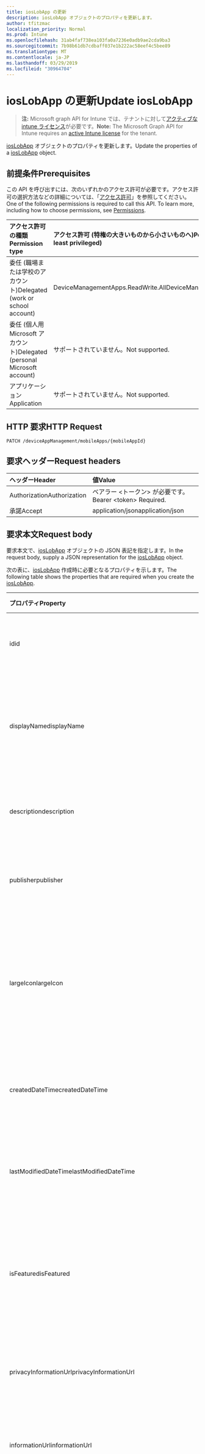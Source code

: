 ```yaml
---
title: iosLobApp の更新
description: iosLobApp オブジェクトのプロパティを更新します。
author: tfitzmac
localization_priority: Normal
ms.prod: Intune
ms.openlocfilehash: 31ab4faf738ea103fa0a7236e0adb9ae2cda9ba3
ms.sourcegitcommit: 7b98b61db7cdbaff037e1b222ac58eef4c5bee89
ms.translationtype: MT
ms.contentlocale: ja-JP
ms.lasthandoff: 03/29/2019
ms.locfileid: "30964704"
---
```

# <a name="update-ioslobapp"></a><span data-ttu-id="3f225-103">iosLobApp の更新</span><span class="sxs-lookup"><span data-stu-id="3f225-103">Update iosLobApp</span></span>

> <span data-ttu-id="3f225-104">**注:** Microsoft graph API for Intune では、テナントに対して[アクティブな intune ライセンス](https://go.microsoft.com/fwlink/?linkid=839381)が必要です。</span><span class="sxs-lookup"><span data-stu-id="3f225-104">**Note:** The Microsoft Graph API for Intune requires an [active Intune license](https://go.microsoft.com/fwlink/?linkid=839381) for the tenant.</span></span>

<span data-ttu-id="3f225-105">[iosLobApp](../resources/intune-apps-ioslobapp.md) オブジェクトのプロパティを更新します。</span><span class="sxs-lookup"><span data-stu-id="3f225-105">Update the properties of a [iosLobApp](../resources/intune-apps-ioslobapp.md) object.</span></span>

## <a name="prerequisites"></a><span data-ttu-id="3f225-106">前提条件</span><span class="sxs-lookup"><span data-stu-id="3f225-106">Prerequisites</span></span>
<span data-ttu-id="3f225-p101">この API を呼び出すには、次のいずれかのアクセス許可が必要です。アクセス許可の選択方法などの詳細については、「[アクセス許可](/graph/permissions-reference)」を参照してください。</span><span class="sxs-lookup"><span data-stu-id="3f225-p101">One of the following permissions is required to call this API. To learn more, including how to choose permissions, see [Permissions](/graph/permissions-reference).</span></span>

|<span data-ttu-id="3f225-109">アクセス許可の種類</span><span class="sxs-lookup"><span data-stu-id="3f225-109">Permission type</span></span>|<span data-ttu-id="3f225-110">アクセス許可 (特権の大きいものから小さいものへ)</span><span class="sxs-lookup"><span data-stu-id="3f225-110">Permissions (from most to least privileged)</span></span>|
|:---|:---|
|<span data-ttu-id="3f225-111">委任 (職場または学校のアカウント)</span><span class="sxs-lookup"><span data-stu-id="3f225-111">Delegated (work or school account)</span></span>|<span data-ttu-id="3f225-112">DeviceManagementApps.ReadWrite.All</span><span class="sxs-lookup"><span data-stu-id="3f225-112">DeviceManagementApps.ReadWrite.All</span></span>|
|<span data-ttu-id="3f225-113">委任 (個人用 Microsoft アカウント)</span><span class="sxs-lookup"><span data-stu-id="3f225-113">Delegated (personal Microsoft account)</span></span>|<span data-ttu-id="3f225-114">サポートされていません。</span><span class="sxs-lookup"><span data-stu-id="3f225-114">Not supported.</span></span>|
|<span data-ttu-id="3f225-115">アプリケーション</span><span class="sxs-lookup"><span data-stu-id="3f225-115">Application</span></span>|<span data-ttu-id="3f225-116">サポートされていません。</span><span class="sxs-lookup"><span data-stu-id="3f225-116">Not supported.</span></span>|

## <a name="http-request"></a><span data-ttu-id="3f225-117">HTTP 要求</span><span class="sxs-lookup"><span data-stu-id="3f225-117">HTTP Request</span></span>
<!-- {
  "blockType": "ignored"
}
-->
``` http
PATCH /deviceAppManagement/mobileApps/{mobileAppId}
```

## <a name="request-headers"></a><span data-ttu-id="3f225-118">要求ヘッダー</span><span class="sxs-lookup"><span data-stu-id="3f225-118">Request headers</span></span>
|<span data-ttu-id="3f225-119">ヘッダー</span><span class="sxs-lookup"><span data-stu-id="3f225-119">Header</span></span>|<span data-ttu-id="3f225-120">値</span><span class="sxs-lookup"><span data-stu-id="3f225-120">Value</span></span>|
|:---|:---|
|<span data-ttu-id="3f225-121">Authorization</span><span class="sxs-lookup"><span data-stu-id="3f225-121">Authorization</span></span>|<span data-ttu-id="3f225-122">ベアラー &lt;トークン&gt; が必要です。</span><span class="sxs-lookup"><span data-stu-id="3f225-122">Bearer &lt;token&gt; Required.</span></span>|
|<span data-ttu-id="3f225-123">承諾</span><span class="sxs-lookup"><span data-stu-id="3f225-123">Accept</span></span>|<span data-ttu-id="3f225-124">application/json</span><span class="sxs-lookup"><span data-stu-id="3f225-124">application/json</span></span>|

## <a name="request-body"></a><span data-ttu-id="3f225-125">要求本文</span><span class="sxs-lookup"><span data-stu-id="3f225-125">Request body</span></span>
<span data-ttu-id="3f225-126">要求本文で、[iosLobApp](../resources/intune-apps-ioslobapp.md) オブジェクトの JSON 表記を指定します。</span><span class="sxs-lookup"><span data-stu-id="3f225-126">In the request body, supply a JSON representation for the [iosLobApp](../resources/intune-apps-ioslobapp.md) object.</span></span>

<span data-ttu-id="3f225-127">次の表に、[iosLobApp](../resources/intune-apps-ioslobapp.md) 作成時に必要となるプロパティを示します。</span><span class="sxs-lookup"><span data-stu-id="3f225-127">The following table shows the properties that are required when you create the [iosLobApp](../resources/intune-apps-ioslobapp.md).</span></span>

|<span data-ttu-id="3f225-128">プロパティ</span><span class="sxs-lookup"><span data-stu-id="3f225-128">Property</span></span>|<span data-ttu-id="3f225-129">型</span><span class="sxs-lookup"><span data-stu-id="3f225-129">Type</span></span>|<span data-ttu-id="3f225-130">説明</span><span class="sxs-lookup"><span data-stu-id="3f225-130">Description</span></span>|
|:---|:---|:---|
|<span data-ttu-id="3f225-131">id</span><span class="sxs-lookup"><span data-stu-id="3f225-131">id</span></span>|<span data-ttu-id="3f225-132">文字列型 (String)</span><span class="sxs-lookup"><span data-stu-id="3f225-132">String</span></span>|<span data-ttu-id="3f225-133">エンティティのキー。</span><span class="sxs-lookup"><span data-stu-id="3f225-133">Key of the entity.</span></span> <span data-ttu-id="3f225-134">[mobileApp](../resources/intune-apps-mobileapp.md) から継承します</span><span class="sxs-lookup"><span data-stu-id="3f225-134">Inherited from [mobileApp](../resources/intune-apps-mobileapp.md)</span></span>|
|<span data-ttu-id="3f225-135">displayName</span><span class="sxs-lookup"><span data-stu-id="3f225-135">displayName</span></span>|<span data-ttu-id="3f225-136">String</span><span class="sxs-lookup"><span data-stu-id="3f225-136">String</span></span>|<span data-ttu-id="3f225-137">管理者が提供またはインポートしたアプリのタイトル。</span><span class="sxs-lookup"><span data-stu-id="3f225-137">The admin provided or imported title of the app.</span></span> <span data-ttu-id="3f225-138">[mobileApp](../resources/intune-apps-mobileapp.md) から継承します</span><span class="sxs-lookup"><span data-stu-id="3f225-138">Inherited from [mobileApp](../resources/intune-apps-mobileapp.md)</span></span>|
|<span data-ttu-id="3f225-139">description</span><span class="sxs-lookup"><span data-stu-id="3f225-139">description</span></span>|<span data-ttu-id="3f225-140">String</span><span class="sxs-lookup"><span data-stu-id="3f225-140">String</span></span>|<span data-ttu-id="3f225-141">アプリの説明。</span><span class="sxs-lookup"><span data-stu-id="3f225-141">The description of the app.</span></span> <span data-ttu-id="3f225-142">[mobileApp](../resources/intune-apps-mobileapp.md) から継承します</span><span class="sxs-lookup"><span data-stu-id="3f225-142">Inherited from [mobileApp](../resources/intune-apps-mobileapp.md)</span></span>|
|<span data-ttu-id="3f225-143">publisher</span><span class="sxs-lookup"><span data-stu-id="3f225-143">publisher</span></span>|<span data-ttu-id="3f225-144">String</span><span class="sxs-lookup"><span data-stu-id="3f225-144">String</span></span>|<span data-ttu-id="3f225-145">アプリの発行元。</span><span class="sxs-lookup"><span data-stu-id="3f225-145">The publisher of the app.</span></span> <span data-ttu-id="3f225-146">[mobileApp](../resources/intune-apps-mobileapp.md) から継承します</span><span class="sxs-lookup"><span data-stu-id="3f225-146">Inherited from [mobileApp](../resources/intune-apps-mobileapp.md)</span></span>|
|<span data-ttu-id="3f225-147">largeIcon</span><span class="sxs-lookup"><span data-stu-id="3f225-147">largeIcon</span></span>|[<span data-ttu-id="3f225-148">mimeContent</span><span class="sxs-lookup"><span data-stu-id="3f225-148">mimeContent</span></span>](../resources/intune-shared-mimecontent.md)|<span data-ttu-id="3f225-149">アプリの詳細に表示され、アイコンのアップロードに使用される大きいアイコン。</span><span class="sxs-lookup"><span data-stu-id="3f225-149">The large icon, to be displayed in the app details and used for upload of the icon.</span></span> <span data-ttu-id="3f225-150">[mobileApp](../resources/intune-apps-mobileapp.md) から継承します</span><span class="sxs-lookup"><span data-stu-id="3f225-150">Inherited from [mobileApp](../resources/intune-apps-mobileapp.md)</span></span>|
|<span data-ttu-id="3f225-151">createdDateTime</span><span class="sxs-lookup"><span data-stu-id="3f225-151">createdDateTime</span></span>|<span data-ttu-id="3f225-152">DateTimeOffset</span><span class="sxs-lookup"><span data-stu-id="3f225-152">DateTimeOffset</span></span>|<span data-ttu-id="3f225-153">アプリが作成された日時。</span><span class="sxs-lookup"><span data-stu-id="3f225-153">The date and time the app was created.</span></span> <span data-ttu-id="3f225-154">[mobileApp](../resources/intune-apps-mobileapp.md) から継承します</span><span class="sxs-lookup"><span data-stu-id="3f225-154">Inherited from [mobileApp](../resources/intune-apps-mobileapp.md)</span></span>|
|<span data-ttu-id="3f225-155">lastModifiedDateTime</span><span class="sxs-lookup"><span data-stu-id="3f225-155">lastModifiedDateTime</span></span>|<span data-ttu-id="3f225-156">DateTimeOffset</span><span class="sxs-lookup"><span data-stu-id="3f225-156">DateTimeOffset</span></span>|<span data-ttu-id="3f225-157">アプリが最後に変更された日時。</span><span class="sxs-lookup"><span data-stu-id="3f225-157">The date and time the app was last modified.</span></span> <span data-ttu-id="3f225-158">[mobileApp](../resources/intune-apps-mobileapp.md) から継承します</span><span class="sxs-lookup"><span data-stu-id="3f225-158">Inherited from [mobileApp](../resources/intune-apps-mobileapp.md)</span></span>|
|<span data-ttu-id="3f225-159">isFeatured</span><span class="sxs-lookup"><span data-stu-id="3f225-159">isFeatured</span></span>|<span data-ttu-id="3f225-160">Boolean</span><span class="sxs-lookup"><span data-stu-id="3f225-160">Boolean</span></span>|<span data-ttu-id="3f225-161">アプリが管理者のおすすめとしてマークされたかどうかを示す値。[mobileApp](../resources/intune-apps-mobileapp.md) から継承します</span><span class="sxs-lookup"><span data-stu-id="3f225-161">The value indicating whether the app is marked as featured by the admin. Inherited from [mobileApp](../resources/intune-apps-mobileapp.md)</span></span>|
|<span data-ttu-id="3f225-162">privacyInformationUrl</span><span class="sxs-lookup"><span data-stu-id="3f225-162">privacyInformationUrl</span></span>|<span data-ttu-id="3f225-163">String</span><span class="sxs-lookup"><span data-stu-id="3f225-163">String</span></span>|<span data-ttu-id="3f225-164">プライバシーに関する声明の URL。</span><span class="sxs-lookup"><span data-stu-id="3f225-164">The privacy statement Url.</span></span> <span data-ttu-id="3f225-165">[mobileApp](../resources/intune-apps-mobileapp.md) から継承します</span><span class="sxs-lookup"><span data-stu-id="3f225-165">Inherited from [mobileApp](../resources/intune-apps-mobileapp.md)</span></span>|
|<span data-ttu-id="3f225-166">informationUrl</span><span class="sxs-lookup"><span data-stu-id="3f225-166">informationUrl</span></span>|<span data-ttu-id="3f225-167">String</span><span class="sxs-lookup"><span data-stu-id="3f225-167">String</span></span>|<span data-ttu-id="3f225-168">詳細情報の URL。</span><span class="sxs-lookup"><span data-stu-id="3f225-168">The more information Url.</span></span> <span data-ttu-id="3f225-169">[mobileApp](../resources/intune-apps-mobileapp.md) から継承します</span><span class="sxs-lookup"><span data-stu-id="3f225-169">Inherited from [mobileApp](../resources/intune-apps-mobileapp.md)</span></span>|
|<span data-ttu-id="3f225-170">owner</span><span class="sxs-lookup"><span data-stu-id="3f225-170">owner</span></span>|<span data-ttu-id="3f225-171">String</span><span class="sxs-lookup"><span data-stu-id="3f225-171">String</span></span>|<span data-ttu-id="3f225-172">アプリの所有者。</span><span class="sxs-lookup"><span data-stu-id="3f225-172">The owner of the app.</span></span> <span data-ttu-id="3f225-173">[mobileApp](../resources/intune-apps-mobileapp.md) から継承します</span><span class="sxs-lookup"><span data-stu-id="3f225-173">Inherited from [mobileApp](../resources/intune-apps-mobileapp.md)</span></span>|
|<span data-ttu-id="3f225-174">developer</span><span class="sxs-lookup"><span data-stu-id="3f225-174">developer</span></span>|<span data-ttu-id="3f225-175">String</span><span class="sxs-lookup"><span data-stu-id="3f225-175">String</span></span>|<span data-ttu-id="3f225-176">アプリの開発者。</span><span class="sxs-lookup"><span data-stu-id="3f225-176">The developer of the app.</span></span> <span data-ttu-id="3f225-177">[mobileApp](../resources/intune-apps-mobileapp.md) から継承します</span><span class="sxs-lookup"><span data-stu-id="3f225-177">Inherited from [mobileApp](../resources/intune-apps-mobileapp.md)</span></span>|
|<span data-ttu-id="3f225-178">notes</span><span class="sxs-lookup"><span data-stu-id="3f225-178">notes</span></span>|<span data-ttu-id="3f225-179">String</span><span class="sxs-lookup"><span data-stu-id="3f225-179">String</span></span>|<span data-ttu-id="3f225-180">アプリ用のメモ。</span><span class="sxs-lookup"><span data-stu-id="3f225-180">Notes for the app.</span></span> <span data-ttu-id="3f225-181">[mobileApp](../resources/intune-apps-mobileapp.md) から継承します</span><span class="sxs-lookup"><span data-stu-id="3f225-181">Inherited from [mobileApp](../resources/intune-apps-mobileapp.md)</span></span>|
|<span data-ttu-id="3f225-182">publishingState</span><span class="sxs-lookup"><span data-stu-id="3f225-182">publishingState</span></span>|[<span data-ttu-id="3f225-183">mobileAppPublishingState</span><span class="sxs-lookup"><span data-stu-id="3f225-183">mobileAppPublishingState</span></span>](../resources/intune-apps-mobileapppublishingstate.md)|<span data-ttu-id="3f225-184">アプリの発行の状態。</span><span class="sxs-lookup"><span data-stu-id="3f225-184">The publishing state for the app.</span></span> <span data-ttu-id="3f225-185">アプリが発行されていない限り、アプリを割り当てることができません。</span><span class="sxs-lookup"><span data-stu-id="3f225-185">The app cannot be assigned unless the app is published.</span></span> <span data-ttu-id="3f225-186">[mobileApp](../resources/intune-apps-mobileapp.md)から継承されます。</span><span class="sxs-lookup"><span data-stu-id="3f225-186">Inherited from [mobileApp](../resources/intune-apps-mobileapp.md).</span></span> <span data-ttu-id="3f225-187">使用可能な値は、`notPublished`、`processing`、`published` です。</span><span class="sxs-lookup"><span data-stu-id="3f225-187">Possible values are: `notPublished`, `processing`, `published`.</span></span>|
|<span data-ttu-id="3f225-188">committedContentVersion</span><span class="sxs-lookup"><span data-stu-id="3f225-188">committedContentVersion</span></span>|<span data-ttu-id="3f225-189">String</span><span class="sxs-lookup"><span data-stu-id="3f225-189">String</span></span>|<span data-ttu-id="3f225-190">内部にコミットされたコンテンツのバージョン。</span><span class="sxs-lookup"><span data-stu-id="3f225-190">The internal committed content version.</span></span> <span data-ttu-id="3f225-191">[mobileLobApp](../resources/intune-apps-mobilelobapp.md) から継承します</span><span class="sxs-lookup"><span data-stu-id="3f225-191">Inherited from [mobileLobApp](../resources/intune-apps-mobilelobapp.md)</span></span>|
|<span data-ttu-id="3f225-192">fileName</span><span class="sxs-lookup"><span data-stu-id="3f225-192">fileName</span></span>|<span data-ttu-id="3f225-193">String</span><span class="sxs-lookup"><span data-stu-id="3f225-193">String</span></span>|<span data-ttu-id="3f225-194">メインの LOB アプリケーションのファイル名。</span><span class="sxs-lookup"><span data-stu-id="3f225-194">The name of the main Lob application file.</span></span> <span data-ttu-id="3f225-195">[mobileLobApp](../resources/intune-apps-mobilelobapp.md) から継承します</span><span class="sxs-lookup"><span data-stu-id="3f225-195">Inherited from [mobileLobApp](../resources/intune-apps-mobilelobapp.md)</span></span>|
|<span data-ttu-id="3f225-196">size</span><span class="sxs-lookup"><span data-stu-id="3f225-196">size</span></span>|<span data-ttu-id="3f225-197">Int64</span><span class="sxs-lookup"><span data-stu-id="3f225-197">Int64</span></span>|<span data-ttu-id="3f225-198">アップロードされたすべてのファイルを含む合計サイズ。</span><span class="sxs-lookup"><span data-stu-id="3f225-198">The total size, including all uploaded files.</span></span> <span data-ttu-id="3f225-199">[mobileLobApp](../resources/intune-apps-mobilelobapp.md) から継承します</span><span class="sxs-lookup"><span data-stu-id="3f225-199">Inherited from [mobileLobApp](../resources/intune-apps-mobilelobapp.md)</span></span>|
|<span data-ttu-id="3f225-200">bundleId</span><span class="sxs-lookup"><span data-stu-id="3f225-200">bundleId</span></span>|<span data-ttu-id="3f225-201">文字列型 (String)</span><span class="sxs-lookup"><span data-stu-id="3f225-201">String</span></span>|<span data-ttu-id="3f225-202">ID 名。</span><span class="sxs-lookup"><span data-stu-id="3f225-202">The Identity Name.</span></span>|
|<span data-ttu-id="3f225-203">applicableDeviceType</span><span class="sxs-lookup"><span data-stu-id="3f225-203">applicableDeviceType</span></span>|[<span data-ttu-id="3f225-204">iosDeviceType</span><span class="sxs-lookup"><span data-stu-id="3f225-204">iosDeviceType</span></span>](../resources/intune-apps-iosdevicetype.md)|<span data-ttu-id="3f225-205">このアプリを実行できる iOS アーキテクチャ。</span><span class="sxs-lookup"><span data-stu-id="3f225-205">The iOS architecture for which this app can run on.</span></span>|
|<span data-ttu-id="3f225-206">minimumSupportedOperatingSystem</span><span class="sxs-lookup"><span data-stu-id="3f225-206">minimumSupportedOperatingSystem</span></span>|[<span data-ttu-id="3f225-207">iosMinimumOperatingSystem</span><span class="sxs-lookup"><span data-stu-id="3f225-207">iosMinimumOperatingSystem</span></span>](../resources/intune-apps-iosminimumoperatingsystem.md)|<span data-ttu-id="3f225-208">該当するオペレーティング システムの最小の値。</span><span class="sxs-lookup"><span data-stu-id="3f225-208">The value for the minimum applicable operating system.</span></span>|
|<span data-ttu-id="3f225-209">expirationDateTime</span><span class="sxs-lookup"><span data-stu-id="3f225-209">expirationDateTime</span></span>|<span data-ttu-id="3f225-210">DateTimeOffset</span><span class="sxs-lookup"><span data-stu-id="3f225-210">DateTimeOffset</span></span>|<span data-ttu-id="3f225-211">有効期限。</span><span class="sxs-lookup"><span data-stu-id="3f225-211">The expiration time.</span></span>|
|<span data-ttu-id="3f225-212">VersionNumber</span><span class="sxs-lookup"><span data-stu-id="3f225-212">versionNumber</span></span>|<span data-ttu-id="3f225-213">String</span><span class="sxs-lookup"><span data-stu-id="3f225-213">String</span></span>|<span data-ttu-id="3f225-214">iOS 基幹業務 (LoB) アプリのバージョン番号。</span><span class="sxs-lookup"><span data-stu-id="3f225-214">The version number of iOS Line of Business (LoB) app.</span></span>|
|<span data-ttu-id="3f225-215">buildNumber</span><span class="sxs-lookup"><span data-stu-id="3f225-215">buildNumber</span></span>|<span data-ttu-id="3f225-216">String</span><span class="sxs-lookup"><span data-stu-id="3f225-216">String</span></span>|<span data-ttu-id="3f225-217">iOS 基幹業務 (LoB) アプリのビルド番号。</span><span class="sxs-lookup"><span data-stu-id="3f225-217">The build number of iOS Line of Business (LoB) app.</span></span>|



## <a name="response"></a><span data-ttu-id="3f225-218">応答</span><span class="sxs-lookup"><span data-stu-id="3f225-218">Response</span></span>
<span data-ttu-id="3f225-219">このメソッドが成功した場合、このメソッドは `200 OK` 応答コードと、更新された [iosLobApp](../resources/intune-apps-ioslobapp.md) オブジェクトを応答本文で返します。</span><span class="sxs-lookup"><span data-stu-id="3f225-219">If successful, this method returns a `200 OK` response code and an updated [iosLobApp](../resources/intune-apps-ioslobapp.md) object in the response body.</span></span>

## <a name="example"></a><span data-ttu-id="3f225-220">例</span><span class="sxs-lookup"><span data-stu-id="3f225-220">Example</span></span>

### <a name="request"></a><span data-ttu-id="3f225-221">要求</span><span class="sxs-lookup"><span data-stu-id="3f225-221">Request</span></span>
<span data-ttu-id="3f225-222">以下は、要求の例です。</span><span class="sxs-lookup"><span data-stu-id="3f225-222">Here is an example of the request.</span></span>
``` http
PATCH https://graph.microsoft.com/v1.0/deviceAppManagement/mobileApps/{mobileAppId}
Content-type: application/json
Content-length: 1209

{
  "@odata.type": "#microsoft.graph.iosLobApp",
  "displayName": "Display Name value",
  "description": "Description value",
  "publisher": "Publisher value",
  "largeIcon": {
    "@odata.type": "microsoft.graph.mimeContent",
    "type": "Type value",
    "value": "dmFsdWU="
  },
  "isFeatured": true,
  "privacyInformationUrl": "https://example.com/privacyInformationUrl/",
  "informationUrl": "https://example.com/informationUrl/",
  "owner": "Owner value",
  "developer": "Developer value",
  "notes": "Notes value",
  "publishingState": "processing",
  "committedContentVersion": "Committed Content Version value",
  "fileName": "File Name value",
  "size": 4,
  "bundleId": "Bundle Id value",
  "applicableDeviceType": {
    "@odata.type": "microsoft.graph.iosDeviceType",
    "iPad": true,
    "iPhoneAndIPod": true
  },
  "minimumSupportedOperatingSystem": {
    "@odata.type": "microsoft.graph.iosMinimumOperatingSystem",
    "v8_0": true,
    "v9_0": true,
    "v10_0": true,
    "v11_0": true,
    "v12_0": true
  },
  "expirationDateTime": "2016-12-31T23:57:57.2481234-08:00",
  "versionNumber": "Version Number value",
  "buildNumber": "Build Number value"
}
```

### <a name="response"></a><span data-ttu-id="3f225-223">応答</span><span class="sxs-lookup"><span data-stu-id="3f225-223">Response</span></span>
<span data-ttu-id="3f225-p118">以下は、応答の例です。注:簡潔にするために、ここに示す応答オブジェクトは切り詰められている場合があります。すべてのプロパティは実際の呼び出しから返されます。</span><span class="sxs-lookup"><span data-stu-id="3f225-p118">Here is an example of the response. Note: The response object shown here may be truncated for brevity. All of the properties will be returned from an actual call.</span></span>
``` http
HTTP/1.1 200 OK
Content-Type: application/json
Content-Length: 1381

{
  "@odata.type": "#microsoft.graph.iosLobApp",
  "id": "b34052ea-52ea-b340-ea52-40b3ea5240b3",
  "displayName": "Display Name value",
  "description": "Description value",
  "publisher": "Publisher value",
  "largeIcon": {
    "@odata.type": "microsoft.graph.mimeContent",
    "type": "Type value",
    "value": "dmFsdWU="
  },
  "createdDateTime": "2017-01-01T00:02:43.5775965-08:00",
  "lastModifiedDateTime": "2017-01-01T00:00:35.1329464-08:00",
  "isFeatured": true,
  "privacyInformationUrl": "https://example.com/privacyInformationUrl/",
  "informationUrl": "https://example.com/informationUrl/",
  "owner": "Owner value",
  "developer": "Developer value",
  "notes": "Notes value",
  "publishingState": "processing",
  "committedContentVersion": "Committed Content Version value",
  "fileName": "File Name value",
  "size": 4,
  "bundleId": "Bundle Id value",
  "applicableDeviceType": {
    "@odata.type": "microsoft.graph.iosDeviceType",
    "iPad": true,
    "iPhoneAndIPod": true
  },
  "minimumSupportedOperatingSystem": {
    "@odata.type": "microsoft.graph.iosMinimumOperatingSystem",
    "v8_0": true,
    "v9_0": true,
    "v10_0": true,
    "v11_0": true,
    "v12_0": true
  },
  "expirationDateTime": "2016-12-31T23:57:57.2481234-08:00",
  "versionNumber": "Version Number value",
  "buildNumber": "Build Number value"
}
```



